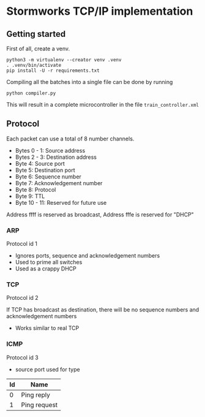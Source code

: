 # Stormworks TCP/IP implementation

## Getting started

First of all, create a venv.

```shell
python3 -m virtualenv --creator venv .venv
. .venv/bin/activate
pip install -U -r requirements.txt
```

Compiling all the batches into a single file can be done by running

```shell
python compiler.py
```

This will result in a complete microcontroller in the file `train_controller.xml`

## Protocol

Each packet can use a total of 8 number channels.

 - Bytes 0 - 1: Source address
 - Bytes 2 - 3: Destination address
 - Byte 4: Source port
 - Byte 5: Destination port
 - Byte 6: Sequence number
 - Byte 7: Acknowledgement number
 - Byte 8: Protocol
 - Byte 9: TTL
 - Byte 10 - 11: Reserved for future use

Address ffff is reserved as broadcast, Address fffe is reserved for "DHCP"


### ARP

Protocol id 1

 - Ignores ports, sequence and acknowledgement numbers
 - Used to prime all switches
 - Used as a crappy DHCP

### TCP

Protocol id 2

If TCP has broadcast as destination, there will be no sequence numbers and acknowledgement numbers

 - Works similar to real TCP

### ICMP

Protocol id 3

 - source port used for type

| Id | Name         |
|----|--------------|
| 0  | Ping reply   |
| 1  | Ping request |

